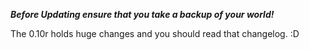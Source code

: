 ***Before Updating ensure that you take a backup of your world!***

The 0.10r holds huge changes and you should read that changelog. :D

